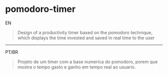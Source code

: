 # pomodoro-timer

EN
> Design of a productivity timer based on the pomodoro technique, which displays the time invested and saved in real time to the user
----
PT/BR
> Projeto de um timer com a base numerica do pomodoro, porem que mostra o tempo gasto e ganho em tempo real ao usuario.
